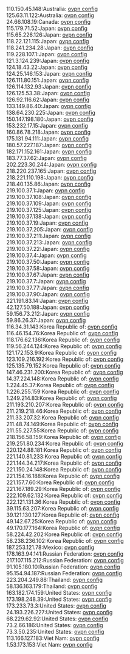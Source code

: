 110.150.45.148:Australia: [ovpn config](vpn/110_150_45_148.ovpn)  
125.63.11.122:Australia: [ovpn config](vpn/125_63_11_122.ovpn)  
24.66.108.19:Canada: [ovpn config](vpn/24_66_108_19.ovpn)  
115.179.71.52:Japan: [ovpn config](vpn/115_179_71_52.ovpn)  
115.65.226.126:Japan: [ovpn config](vpn/115_65_226_126.ovpn)  
118.22.121.115:Japan: [ovpn config](vpn/118_22_121_115.ovpn)  
118.241.234.28:Japan: [ovpn config](vpn/118_241_234_28.ovpn)  
119.228.107.1:Japan: [ovpn config](vpn/119_228_107_1.ovpn)  
121.3.124.239:Japan: [ovpn config](vpn/121_3_124_239.ovpn)  
124.18.43.22:Japan: [ovpn config](vpn/124_18_43_22.ovpn)  
124.25.146.153:Japan: [ovpn config](vpn/124_25_146_153.ovpn)  
126.111.80.151:Japan: [ovpn config](vpn/126_111_80_151.ovpn)  
126.114.132.93:Japan: [ovpn config](vpn/126_114_132_93.ovpn)  
126.125.53.38:Japan: [ovpn config](vpn/126_125_53_38.ovpn)  
126.92.116.62:Japan: [ovpn config](vpn/126_92_116_62.ovpn)  
133.149.86.40:Japan: [ovpn config](vpn/133_149_86_40.ovpn)  
138.64.230.225:Japan: [ovpn config](vpn/138_64_230_225.ovpn)  
150.147.198.180:Japan: [ovpn config](vpn/150_147_198_180.ovpn)  
153.232.17.15:Japan: [ovpn config](vpn/153_232_17_15.ovpn)  
160.86.78.218:Japan: [ovpn config](vpn/160_86_78_218.ovpn)  
175.131.94.111:Japan: [ovpn config](vpn/175_131_94_111.ovpn)  
180.57.227.187:Japan: [ovpn config](vpn/180_57_227_187.ovpn)  
182.171.152.161:Japan: [ovpn config](vpn/182_171_152_161.ovpn)  
183.77.37.62:Japan: [ovpn config](vpn/183_77_37_62.ovpn)  
202.223.30.244:Japan: [ovpn config](vpn/202_223_30_244.ovpn)  
218.220.237.165:Japan: [ovpn config](vpn/218_220_237_165.ovpn)  
218.221.110.198:Japan: [ovpn config](vpn/218_221_110_198.ovpn)  
218.40.135.86:Japan: [ovpn config](vpn/218_40_135_86.ovpn)  
219.100.37.1:Japan: [ovpn config](vpn/219_100_37_1.ovpn)  
219.100.37.108:Japan: [ovpn config](vpn/219_100_37_108.ovpn)  
219.100.37.109:Japan: [ovpn config](vpn/219_100_37_109.ovpn)  
219.100.37.125:Japan: [ovpn config](vpn/219_100_37_125.ovpn)  
219.100.37.138:Japan: [ovpn config](vpn/219_100_37_138.ovpn)  
219.100.37.19:Japan: [ovpn config](vpn/219_100_37_19.ovpn)  
219.100.37.205:Japan: [ovpn config](vpn/219_100_37_205.ovpn)  
219.100.37.211:Japan: [ovpn config](vpn/219_100_37_211.ovpn)  
219.100.37.213:Japan: [ovpn config](vpn/219_100_37_213.ovpn)  
219.100.37.22:Japan: [ovpn config](vpn/219_100_37_22.ovpn)  
219.100.37.4:Japan: [ovpn config](vpn/219_100_37_4.ovpn)  
219.100.37.50:Japan: [ovpn config](vpn/219_100_37_50.ovpn)  
219.100.37.58:Japan: [ovpn config](vpn/219_100_37_58.ovpn)  
219.100.37.67:Japan: [ovpn config](vpn/219_100_37_67.ovpn)  
219.100.37.7:Japan: [ovpn config](vpn/219_100_37_7.ovpn)  
219.100.37.77:Japan: [ovpn config](vpn/219_100_37_77.ovpn)  
219.100.37.90:Japan: [ovpn config](vpn/219_100_37_90.ovpn)  
221.191.83.14:Japan: [ovpn config](vpn/221_191_83_14.ovpn)  
42.127.50.188:Japan: [ovpn config](vpn/42_127_50_188.ovpn)  
59.156.73.212:Japan: [ovpn config](vpn/59_156_73_212.ovpn)  
59.86.26.37:Japan: [ovpn config](vpn/59_86_26_37.ovpn)  
116.34.31.143:Korea Republic of: [ovpn config](vpn/116_34_31_143.ovpn)  
116.46.154.76:Korea Republic of: [ovpn config](vpn/116_46_154_76.ovpn)  
118.176.62.136:Korea Republic of: [ovpn config](vpn/118_176_62_136.ovpn)  
119.56.244.124:Korea Republic of: [ovpn config](vpn/119_56_244_124.ovpn)  
121.172.153.9:Korea Republic of: [ovpn config](vpn/121_172_153_9.ovpn)  
123.109.216.192:Korea Republic of: [ovpn config](vpn/123_109_216_192.ovpn)  
125.135.79.152:Korea Republic of: [ovpn config](vpn/125_135_79_152.ovpn)  
147.46.231.200:Korea Republic of: [ovpn config](vpn/147_46_231_200.ovpn)  
14.37.224.148:Korea Republic of: [ovpn config](vpn/14_37_224_148.ovpn)  
1.224.45.37:Korea Republic of: [ovpn config](vpn/1_224_45_37.ovpn)  
1.226.255.159:Korea Republic of: [ovpn config](vpn/1_226_255_159.ovpn)  
1.249.214.83:Korea Republic of: [ovpn config](vpn/1_249_214_83.ovpn)  
211.193.210.207:Korea Republic of: [ovpn config](vpn/211_193_210_207.ovpn)  
211.219.218.46:Korea Republic of: [ovpn config](vpn/211_219_218_46.ovpn)  
211.33.207.32:Korea Republic of: [ovpn config](vpn/211_33_207_32.ovpn)  
211.48.74.149:Korea Republic of: [ovpn config](vpn/211_48_74_149.ovpn)  
211.55.227.55:Korea Republic of: [ovpn config](vpn/211_55_227_55.ovpn)  
218.156.58.159:Korea Republic of: [ovpn config](vpn/218_156_58_159.ovpn)  
219.251.80.234:Korea Republic of: [ovpn config](vpn/219_251_80_234.ovpn)  
220.124.88.181:Korea Republic of: [ovpn config](vpn/220_124_88_181.ovpn)  
221.140.81.233:Korea Republic of: [ovpn config](vpn/221_140_81_233.ovpn)  
221.144.34.217:Korea Republic of: [ovpn config](vpn/221_144_34_217.ovpn)  
221.150.24.148:Korea Republic of: [ovpn config](vpn/221_150_24_148.ovpn)  
221.154.16.188:Korea Republic of: [ovpn config](vpn/221_154_16_188.ovpn)  
221.157.7.60:Korea Republic of: [ovpn config](vpn/221_157_7_60.ovpn)  
221.167.189.29:Korea Republic of: [ovpn config](vpn/221_167_189_29.ovpn)  
222.109.62.132:Korea Republic of: [ovpn config](vpn/222_109_62_132.ovpn)  
222.121.131.36:Korea Republic of: [ovpn config](vpn/222_121_131_36.ovpn)  
39.115.63.207:Korea Republic of: [ovpn config](vpn/39_115_63_207.ovpn)  
39.121.130.127:Korea Republic of: [ovpn config](vpn/39_121_130_127.ovpn)  
49.142.67.25:Korea Republic of: [ovpn config](vpn/49_142_67_25.ovpn)  
49.170.177.164:Korea Republic of: [ovpn config](vpn/49_170_177_164.ovpn)  
58.224.42.202:Korea Republic of: [ovpn config](vpn/58_224_42_202.ovpn)  
58.238.236.102:Korea Republic of: [ovpn config](vpn/58_238_236_102.ovpn)  
187.253.121.78:Mexico: [ovpn config](vpn/187_253_121_78.ovpn)  
178.163.94.141:Russian Federation: [ovpn config](vpn/178_163_94_141.ovpn)  
217.107.115.212:Russian Federation: [ovpn config](vpn/217_107_115_212.ovpn)  
91.105.180.10:Russian Federation: [ovpn config](vpn/91_105_180_10.ovpn)  
95.154.94.187:Russian Federation: [ovpn config](vpn/95_154_94_187.ovpn)  
223.204.249.88:Thailand: [ovpn config](vpn/223_204_249_88.ovpn)  
58.136.163.179:Thailand: [ovpn config](vpn/58_136_163_179.ovpn)  
163.182.174.159:United States: [ovpn config](vpn/163_182_174_159.ovpn)  
173.198.248.39:United States: [ovpn config](vpn/173_198_248_39.ovpn)  
173.233.73.3:United States: [ovpn config](vpn/173_233_73_3.ovpn)  
24.193.226.227:United States: [ovpn config](vpn/24_193_226_227.ovpn)  
68.229.62.92:United States: [ovpn config](vpn/68_229_62_92.ovpn)  
73.2.66.186:United States: [ovpn config](vpn/73_2_66_186.ovpn)  
73.3.50.235:United States: [ovpn config](vpn/73_3_50_235.ovpn)  
113.166.127.183:Viet Nam: [ovpn config](vpn/113_166_127_183.ovpn)  
1.53.173.153:Viet Nam: [ovpn config](vpn/1_53_173_153.ovpn)  
